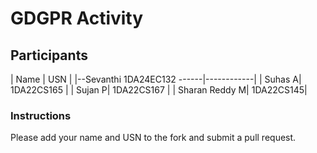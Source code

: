 # GDGPR Activity

## Participants

| Name   | USN        |
|--Sevanthi 1DA24EC132
------|------------|
| Suhas A| 1DA22CS165 |
| Sujan P| 1DA22CS167 |
| Sharan Reddy M| 1DA22CS145|

### Instructions
Please add your name and USN to the fork and submit a pull request.

